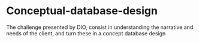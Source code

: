 # Conceptual-database-design
The challenge presented by DIO, consist in understanding the narrative and needs of the client, and turn these in a concept database design
